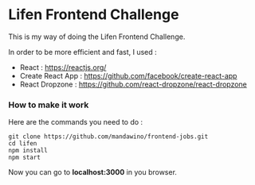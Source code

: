 # Lifen Frontend Challenge

This is my way of doing the Lifen Frontend Challenge.

In order to be more efficient and fast, I used :
- React : https://reactjs.org/
- Create React App : https://github.com/facebook/create-react-app
- React Dropzone : https://github.com/react-dropzone/react-dropzone

### How to make it work

Here are the commands you need to do :
```
git clone https://github.com/mandawino/frontend-jobs.git
cd lifen
npm install
npm start
```

Now you can go to **localhost:3000** in you browser.
